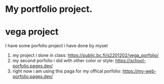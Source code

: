 # My portfolio project. 
# vega project

I have some porfolio project i have done by mysel
1. my project i done in class: 
https://public.bc.fi/s2201202/vega_porfolio/
2. my second porfolio i did with other color or style: 
https://school-porfolio.pages.dev/
3. right now i am using this paga for my offical porfolio: 
https://my-web-porfolio.pages.dev/
